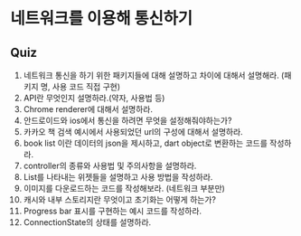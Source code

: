 # 네트워크를 이용해 통신하기

## Quiz

1. 네트워크 통신을 하기 위한 패키지들에 대해 설명하고 차이에 대해서 설명해라. (패키지 명, 사용 코드 직접 구현)
2. API란 무엇인지 설명하라.(약자, 사용법 등)
3. Chrome renderer에 대해서 설명하라.
4. 안드로이드와 ios에서 통신을 하려면 무엇을 설정해줘야하는가?
5. 카카오 책 검색 예시에서 사용되었던 url의 구성에 대해서 설명하라.
6. book list 이란 데이터의 json을 제시하고, dart object로 변환하는 코드를 작성하라.
7. controller의 종류와 사용법 및 주의사항을 설명하라.
8. List를 나타내는 위젯들을 설명하고 사용 방법을 작성하라.
9. 이미지를 다운로드하는 코드를 작성해보라. (네트워크 부분만)
10. 캐시와 내부 스토리지란 무엇이고 초기화는 어떻게 하는가?
11. Progress bar 표시를 구현하는 예시 코드를 작성하라.
12. ConnectionState의 상태를 설명하라.